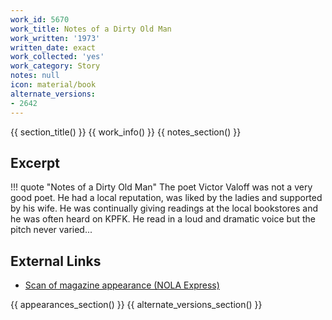```yaml
---
work_id: 5670
work_title: Notes of a Dirty Old Man
work_written: '1973'
written_date: exact
work_collected: 'yes'
work_category: Story
notes: null
icon: material/book
alternate_versions:
- 2642
---
```


{{ section_title() }}
{{ work_info() }}
{{ notes_section() }}
## Excerpt
!!! quote "Notes of a Dirty Old Man"
    The poet Victor Valoff was not a very good poet. He had a local reputation, was liked by the ladies and supported by his wife. He was continually giving readings at the local bookstores and he was often heard on KPFK. He read in a loud and dramatic voice but the pitch never varied...

## External Links
- [Scan of magazine appearance (NOLA Express)](https://www.jstor.org/action/doBasicSearch?Query=%22nola+express%22)

{{ appearances_section() }}
{{ alternate_versions_section() }}